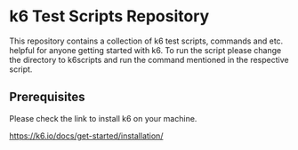 # k6 Test Scripts Repository

This repository contains a collection of k6 test scripts, commands and etc. helpful for anyone getting started with k6. To run the script please change the directory to k6scripts and run the command mentioned in the respective script. 

## Prerequisites

Please check the link to install k6 on your machine. 

https://k6.io/docs/get-started/installation/


